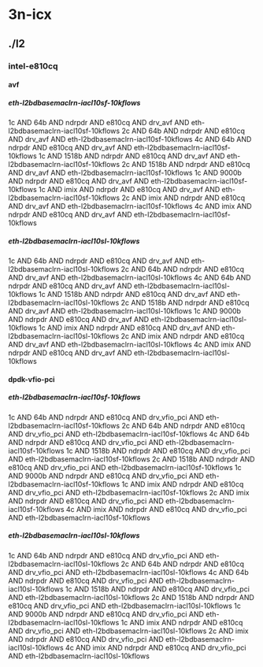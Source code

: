 # 3n-icx
## ./l2
### intel-e810cq
#### avf
##### eth-l2bdbasemaclrn-iacl10sf-10kflows
1c AND 64b AND ndrpdr AND e810cq AND drv_avf AND eth-l2bdbasemaclrn-iacl10sf-10kflows
2c AND 64b AND ndrpdr AND e810cq AND drv_avf AND eth-l2bdbasemaclrn-iacl10sf-10kflows
4c AND 64b AND ndrpdr AND e810cq AND drv_avf AND eth-l2bdbasemaclrn-iacl10sf-10kflows
1c AND 1518b AND ndrpdr AND e810cq AND drv_avf AND eth-l2bdbasemaclrn-iacl10sf-10kflows
2c AND 1518b AND ndrpdr AND e810cq AND drv_avf AND eth-l2bdbasemaclrn-iacl10sf-10kflows
1c AND 9000b AND ndrpdr AND e810cq AND drv_avf AND eth-l2bdbasemaclrn-iacl10sf-10kflows
1c AND imix AND ndrpdr AND e810cq AND drv_avf AND eth-l2bdbasemaclrn-iacl10sf-10kflows
2c AND imix AND ndrpdr AND e810cq AND drv_avf AND eth-l2bdbasemaclrn-iacl10sf-10kflows
4c AND imix AND ndrpdr AND e810cq AND drv_avf AND eth-l2bdbasemaclrn-iacl10sf-10kflows
##### eth-l2bdbasemaclrn-iacl10sl-10kflows
1c AND 64b AND ndrpdr AND e810cq AND drv_avf AND eth-l2bdbasemaclrn-iacl10sl-10kflows
2c AND 64b AND ndrpdr AND e810cq AND drv_avf AND eth-l2bdbasemaclrn-iacl10sl-10kflows
4c AND 64b AND ndrpdr AND e810cq AND drv_avf AND eth-l2bdbasemaclrn-iacl10sl-10kflows
1c AND 1518b AND ndrpdr AND e810cq AND drv_avf AND eth-l2bdbasemaclrn-iacl10sl-10kflows
2c AND 1518b AND ndrpdr AND e810cq AND drv_avf AND eth-l2bdbasemaclrn-iacl10sl-10kflows
1c AND 9000b AND ndrpdr AND e810cq AND drv_avf AND eth-l2bdbasemaclrn-iacl10sl-10kflows
1c AND imix AND ndrpdr AND e810cq AND drv_avf AND eth-l2bdbasemaclrn-iacl10sl-10kflows
2c AND imix AND ndrpdr AND e810cq AND drv_avf AND eth-l2bdbasemaclrn-iacl10sl-10kflows
4c AND imix AND ndrpdr AND e810cq AND drv_avf AND eth-l2bdbasemaclrn-iacl10sl-10kflows
#### dpdk-vfio-pci
##### eth-l2bdbasemaclrn-iacl10sf-10kflows
1c AND 64b AND ndrpdr AND e810cq AND drv_vfio_pci AND eth-l2bdbasemaclrn-iacl10sf-10kflows
2c AND 64b AND ndrpdr AND e810cq AND drv_vfio_pci AND eth-l2bdbasemaclrn-iacl10sf-10kflows
4c AND 64b AND ndrpdr AND e810cq AND drv_vfio_pci AND eth-l2bdbasemaclrn-iacl10sf-10kflows
1c AND 1518b AND ndrpdr AND e810cq AND drv_vfio_pci AND eth-l2bdbasemaclrn-iacl10sf-10kflows
2c AND 1518b AND ndrpdr AND e810cq AND drv_vfio_pci AND eth-l2bdbasemaclrn-iacl10sf-10kflows
1c AND 9000b AND ndrpdr AND e810cq AND drv_vfio_pci AND eth-l2bdbasemaclrn-iacl10sf-10kflows
1c AND imix AND ndrpdr AND e810cq AND drv_vfio_pci AND eth-l2bdbasemaclrn-iacl10sf-10kflows
2c AND imix AND ndrpdr AND e810cq AND drv_vfio_pci AND eth-l2bdbasemaclrn-iacl10sf-10kflows
4c AND imix AND ndrpdr AND e810cq AND drv_vfio_pci AND eth-l2bdbasemaclrn-iacl10sf-10kflows
##### eth-l2bdbasemaclrn-iacl10sl-10kflows
1c AND 64b AND ndrpdr AND e810cq AND drv_vfio_pci AND eth-l2bdbasemaclrn-iacl10sl-10kflows
2c AND 64b AND ndrpdr AND e810cq AND drv_vfio_pci AND eth-l2bdbasemaclrn-iacl10sl-10kflows
4c AND 64b AND ndrpdr AND e810cq AND drv_vfio_pci AND eth-l2bdbasemaclrn-iacl10sl-10kflows
1c AND 1518b AND ndrpdr AND e810cq AND drv_vfio_pci AND eth-l2bdbasemaclrn-iacl10sl-10kflows
2c AND 1518b AND ndrpdr AND e810cq AND drv_vfio_pci AND eth-l2bdbasemaclrn-iacl10sl-10kflows
1c AND 9000b AND ndrpdr AND e810cq AND drv_vfio_pci AND eth-l2bdbasemaclrn-iacl10sl-10kflows
1c AND imix AND ndrpdr AND e810cq AND drv_vfio_pci AND eth-l2bdbasemaclrn-iacl10sl-10kflows
2c AND imix AND ndrpdr AND e810cq AND drv_vfio_pci AND eth-l2bdbasemaclrn-iacl10sl-10kflows
4c AND imix AND ndrpdr AND e810cq AND drv_vfio_pci AND eth-l2bdbasemaclrn-iacl10sl-10kflows